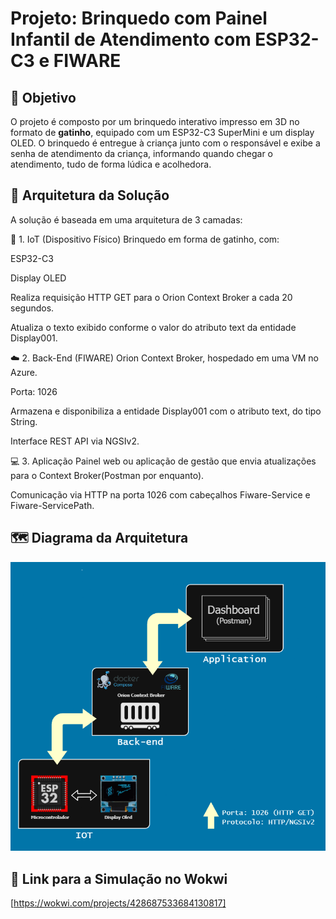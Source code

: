 # Projeto: Brinquedo com Painel Infantil de Atendimento com ESP32-C3 e FIWARE

## 🎯 Objetivo
O projeto é composto por um brinquedo interativo impresso em 3D no formato de **gatinho**, equipado com um ESP32-C3 SuperMini e um display OLED. O brinquedo é entregue à criança junto com o responsável e exibe a senha de atendimento da criança, informando quando chegar o atendimento, tudo de forma lúdica e acolhedora.

## 🧱 Arquitetura da Solução

A solução é baseada em uma arquitetura de 3 camadas:

📡 1. IoT (Dispositivo Físico)
Brinquedo em forma de gatinho, com:

ESP32-C3

Display OLED

Realiza requisição HTTP GET para o Orion Context Broker a cada 20 segundos.

Atualiza o texto exibido conforme o valor do atributo text da entidade Display001.

☁️ 2. Back-End (FIWARE)
Orion Context Broker, hospedado em uma VM no Azure.

Porta: 1026

Armazena e disponibiliza a entidade Display001 com o atributo text, do tipo String.

Interface REST API via NGSIv2.

💻 3. Aplicação 
Painel web ou aplicação de gestão que envia atualizações para o Context Broker(Postman por enquanto).

Comunicação via HTTP na porta 1026 com cabeçalhos Fiware-Service e Fiware-ServicePath.

## 🗺️ Diagrama da Arquitetura
![Diagrama da Arquitetura](moskitto_arquitetura_1.drawio.png)

## 🧪 Link para a Simulação no Wokwi

[https://wokwi.com/projects/428687533684130817]

